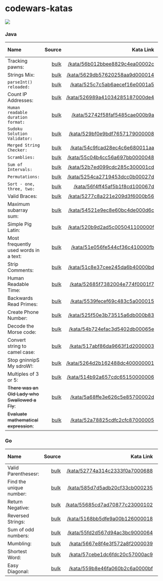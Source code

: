 # codewars-katas

[![](https://www.codewars.com/users/_JDev_/badges/large)](https://www.codewars.com/users/_JDev_)

### Java

| Name | Source | Kata Link | Kata Difficulty |
| :---         |     ---:      |          ---: |          :---: |
| Tracking pawns:   | [bulk](katas/java/TrackingPawns.java)     | [/kata/56b012bbee8829c4ea00002c](https://www.codewars.com/kata/56b012bbee8829c4ea00002c)  |  4 kyu  |
| Strings Mix:   | [bulk](katas/java/StringsMix.java)     | [/kata/5629db57620258aa9d000014](https://www.codewars.com/kata/5629db57620258aa9d000014)  |  4 kyu  |
| `parseInt() reloaded:`   | [bulk](katas/java/ParseIntReloaded.java)     | [/kata/525c7c5ab6aecef16e0001a5](https://www.codewars.com/kata/525c7c5ab6aecef16e0001a5)  |  4 kyu  |
| Count IP Addresses:   | [bulk](katas/java/CountIpAddresses.java)     | [/kata/526989a41034285187000de4](https://www.codewars.com/kata/526989a41034285187000de4)  |  5 kyu  |
| `Human readable duration format:`   | [bulk](katas/java/HumanReadableDurationFormat.java)     | [/kata/52742f58faf5485cae000b9a](https://www.codewars.com/kata/52742f58faf5485cae000b9a)  |  4 kyu  |
| `Sudoku Solution Validator:`   | [bulk](katas/java/SudokuSolutionValidator.java)     | [/kata/529bf0e9bdf7657179000008](https://www.codewars.com/kata/529bf0e9bdf7657179000008)  |  4 kyu  |
| `Merged String Checker:`   | [bulk](katas/java/MergedStringChecker.java)     | [/kata/54c9fcad28ec4c6e680011aa](https://www.codewars.com/kata/54c9fcad28ec4c6e680011aa)  |  5 kyu  |
| `Scramblies:`   | [bulk](katas/java/Scramblies.java)     | [/kata/55c04b4cc56a697bb0000048](https://www.codewars.com/kata/55c04b4cc56a697bb0000048)  |  5 kyu  |
| `Sum of Intervals:`   | [bulk](katas/java/SumOfIntervals.java)     | [/kata/52b7ed099cdc285c300001cd](https://www.codewars.com/kata/52b7ed099cdc285c300001cd)  |  4 kyu  |
| `Permutations:`   | [bulk](katas/java/Permutations.java)     | [/kata/5254ca2719453dcc0b00027d](https://www.codewars.com/kata/5254ca2719453dcc0b00027d)  |  4 kyu  |
| `Sort - one, three, two:`   | [bulk](katas/java/SortOneThreeTwo.java)     | [/kata/56f4ff45af5b1f8cd100067d](https://www.codewars.com/kata/56f4ff45af5b1f8cd100067d)  |  5 kyu  |
| Valid Braces:   | [bulk](katas/java/ValidBraces.java)     | [/kata/5277c8a221e209d3f6000b56](https://www.codewars.com/kata/5277c8a221e209d3f6000b56)  |  6 kyu  |
| Maximum subarray sum:   | [bulk](katas/java/MaximumSubarraySum.java)     | [/kata/54521e9ec8e60bc4de000d6c](https://www.codewars.com/kata/54521e9ec8e60bc4de000d6c)  |  5 kyu  |
| Simple Pig Latin:   | [bulk](katas/java/SimplePigLatin.java)     | [/kata/520b9d2ad5c005041100000f](https://www.codewars.com/kata/520b9d2ad5c005041100000f)  |  5 kyu  |
| Most frequently used words in a text:   | [bulk](katas/java/MostFrequentlyUsedWordsInText.java)     | [/kata/51e056fe544cf36c410000fb](https://www.codewars.com/kata/51e056fe544cf36c410000fb)  |  4 kyu  |
| Strip Comments:   | [bulk](katas/java/StripComments.java)     | [/kata/51c8e37cee245da6b40000bd](https://www.codewars.com/kata/51c8e37cee245da6b40000bd)  |  4 kyu  |
| Human Readable Time:   | [bulk](katas/java/HumanReadableTime.java)     | [/kata/52685f7382004e774f0001f7](https://www.codewars.com/kata/52685f7382004e774f0001f7)  |  5 kyu  |
| Backwards Read Primes:   | [bulk](katas/java/BackwardsReadPrimes.java)     | [/kata/5539fecef69c483c5a000015](https://www.codewars.com/kata/5539fecef69c483c5a000015)  |  6 kyu  |
| Create Phone Number:     | [bulk](katas/java/CreatePhoneNumber.java)       | [/kata/525f50e3b73515a6db000b83](https://www.codewars.com/kata/525f50e3b73515a6db000b83)      |  6 kyu  |
| Decode the Morse code:     | [bulk](katas/java/DecodeTheMorseCode.java)       | [/kata/54b724efac3d5402db00065e](https://www.codewars.com/kata/54b724efac3d5402db00065e)     |  6 kyu  |
| Convert string to camel case:     | [bulk](katas/java/ConvertStringToCamelCase.java)       | [/kata/517abf86da9663f1d2000003](https://www.codewars.com/kata/517abf86da9663f1d2000003)      |  6 kyu  |
| Stop gninnipS My sdroW!:     | [bulk](katas/java/StopGninnipSMySdroW.java)       | [/kata/5264d2b162488dc400000001](https://www.codewars.com/kata/5264d2b162488dc400000001)      |  6 kyu  |
| Multiples of 3 or 5:   | [bulk](katas/java/MultiplesOf3or5.java)     | [/kata/514b92a657cdc65150000006](https://www.codewars.com/kata/514b92a657cdc65150000006)  |  6 kyu  |
| ~~There was an Old Lady who Swallowed a Fly~~:   | [bulk](katas/java/ThereWasAnOldLadyWhoSwallowedFly.java)     | [/kata/5a68ffe3e626c5e85700002d](https://www.codewars.com/kata/5a68ffe3e626c5e85700002d)  |  6 kyu  |
| ~~Evaluate mathematical expression~~:   | [bulk](katas/java/EvaluateMathematicalExpression.java)     | [/kata/52a78825cdfc2cfc87000005](https://www.codewars.com/kata/52a78825cdfc2cfc87000005)  |  2 kyu  |

### Go
| Name | Source | Kata Link | Kata Difficulty |
| :---         |     ---:      |          ---: |          :---: |
| Valid Parenthesesr:   | [bulk](katas/go/ValidParentheses.go)     | [/kata/52774a314c2333f0a7000688](https://www.codewars.com/kata/52774a314c2333f0a7000688)  |  5 kyu  |
| Find the unique number:   | [bulk](katas/go/FindTheUniqueNumber.go)     | [/kata/585d7d5adb20cf33cb000235](https://www.codewars.com/kata/585d7d5adb20cf33cb000235)  |  6 kyu  |
| Return Negative:   | [bulk](katas/go/ReturnNegative.go)     | [/kata/55685cd7ad70877c23000102](https://www.codewars.com/kata/55685cd7ad70877c23000102)  |  8 kyu  |
| Reversed Strings:   | [bulk](katas/go/ReversedStrings.go)     | [/kata/5168bb5dfe9a00b126000018](https://www.codewars.com/kata/5168bb5dfe9a00b126000018)  |  8 kyu  |
| Sum of odd numbers:   | [bulk](katas/go/SumOfOddNumbers.go)     | [/kata/55fd2d567d94ac3bc9000064](https://www.codewars.com/kata/55fd2d567d94ac3bc9000064)  |  7 kyu  |
| Mumbling:   | [bulk](katas/go/Mumbling.go)     | [/kata/5667e8f4e3f572a8f2000039](https://www.codewars.com/kata/5667e8f4e3f572a8f2000039)  |  7 kyu  |
| Shortest Word:   | [bulk](katas/go/ShortestWord.go)     | [/kata/57cebe1dc6fdc20c57000ac9](https://www.codewars.com/kata/57cebe1dc6fdc20c57000ac9)  |  7 kyu  |
| Easy Diagonal:   | [bulk](katas/go/EasyDiagonal.go)     | [/kata/559b8e46fa060b2c6a0000bf](https://www.codewars.com/kata/559b8e46fa060b2c6a0000bf)  |  6 kyu  |
